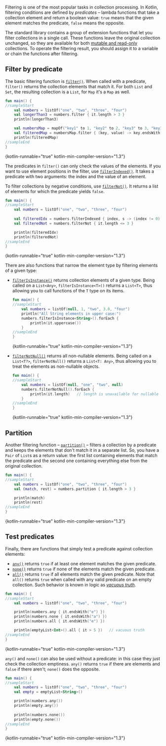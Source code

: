 [//]: # (title: Filtering collections)

Filtering is one of the most popular tasks in collection processing.
In Kotlin, filtering conditions are defined by _predicates_ – lambda functions that take a collection element and return
a boolean value: `true` means that the given element matches the predicate, `false` means the opposite.

The standard library contains a group of extension functions that let you filter collections in a single call.
These functions leave the original collection unchanged, so they are available for both [mutable and read-only](collections-overview.md#collection-types)
collections. To operate the filtering result, you should assign it to a variable or chain the functions after filtering.

## Filter by predicate

The basic filtering function is [`filter()`](https://kotlinlang.org/api/core/kotlin-stdlib/kotlin.collections/filter.html).
When called with a predicate, `filter()` returns the collection elements that match it.
For both `List` and `Set`, the resulting collection is a `List`, for `Map` it's a `Map` as well.

```kotlin
fun main() {
//sampleStart
    val numbers = listOf("one", "two", "three", "four")  
    val longerThan3 = numbers.filter { it.length > 3 }
    println(longerThan3)

    val numbersMap = mapOf("key1" to 1, "key2" to 2, "key3" to 3, "key11" to 11)
    val filteredMap = numbersMap.filter { (key, value) -> key.endsWith("1") && value > 10}
    println(filteredMap)
//sampleEnd
}
```
{kotlin-runnable="true" kotlin-min-compiler-version="1.3"}

The predicates in `filter()` can only check the values of the elements.
If you want to use element positions in the filter, use [`filterIndexed()`](https://kotlinlang.org/api/core/kotlin-stdlib/kotlin.collections/filter-indexed.html).
It takes a predicate with two arguments: the index and the value of an element. 

To filter collections by negative conditions, use [`filterNot()`](https://kotlinlang.org/api/core/kotlin-stdlib/kotlin.collections/filter-not.html).
It returns a list of elements for which the predicate yields `false`.

```kotlin
fun main() {
//sampleStart
    val numbers = listOf("one", "two", "three", "four")
    
    val filteredIdx = numbers.filterIndexed { index, s -> (index != 0) && (s.length < 5)  }
    val filteredNot = numbers.filterNot { it.length <= 3 }

    println(filteredIdx)
    println(filteredNot)
//sampleEnd
}
```
{kotlin-runnable="true" kotlin-min-compiler-version="1.3"}

There are also functions that narrow the element type by filtering elements of a given type:

* [`filterIsInstance()`](https://kotlinlang.org/api/core/kotlin-stdlib/kotlin.collections/filter-is-instance.html) returns
    collection elements of a given type. Being called on a `List<Any>`, `filterIsInstance<T>()` returns a `List<T>`, thus
    allowing you to call functions of the  `T` type on its items.

    ```kotlin
    fun main() {
    //sampleStart
        val numbers = listOf(null, 1, "two", 3.0, "four")
        println("All String elements in upper case:")
        numbers.filterIsInstance<String>().forEach {
            println(it.uppercase())
        }
    //sampleEnd
    }
    ```
    {kotlin-runnable="true" kotlin-min-compiler-version="1.3"}

* [`filterNotNull()`](https://kotlinlang.org/api/core/kotlin-stdlib/kotlin.collections/filter-not-null.html) returns all
    non-nullable elements. Being called on a `List<T?>`, `filterNotNull()` returns a `List<T: Any>`, thus allowing you to treat
    the elements as non-nullable objects.

    ```kotlin
    fun main() {
    //sampleStart
        val numbers = listOf(null, "one", "two", null)
        numbers.filterNotNull().forEach {
            println(it.length)   // length is unavailable for nullable Strings
        }
    //sampleEnd
    }
    ```
    {kotlin-runnable="true" kotlin-min-compiler-version="1.3"}

## Partition

Another filtering function – [`partition()`](https://kotlinlang.org/api/core/kotlin-stdlib/kotlin.collections/partition.html)
– filters a collection by a predicate and keeps the elements that don't match it in a separate list.
So, you have a `Pair` of `List`s as a return value: the first list containing elements that match the predicate and the
second one containing everything else from the original collection.

```kotlin
fun main() {
//sampleStart
    val numbers = listOf("one", "two", "three", "four")
    val (match, rest) = numbers.partition { it.length > 3 }

    println(match)
    println(rest)
//sampleEnd
}
```
{kotlin-runnable="true" kotlin-min-compiler-version="1.3"}

## Test predicates

Finally, there are functions that simply test a predicate against collection elements:

* [`any()`](https://kotlinlang.org/api/core/kotlin-stdlib/kotlin.collections/any.html) returns `true` if at least one element matches the given predicate.
* [`none()`](https://kotlinlang.org/api/core/kotlin-stdlib/kotlin.collections/none.html) returns `true` if none of the elements match the given predicate.
* [`all()`](https://kotlinlang.org/api/core/kotlin-stdlib/kotlin.collections/all.html) returns `true` if all elements match the given predicate.
    Note that `all()` returns `true` when called with any valid predicate on an empty collection. Such behavior is known in logic as _[vacuous truth](https://en.wikipedia.org/wiki/Vacuous_truth)_.

```kotlin
fun main() {
//sampleStart
    val numbers = listOf("one", "two", "three", "four")

    println(numbers.any { it.endsWith("e") })
    println(numbers.none { it.endsWith("a") })
    println(numbers.all { it.endsWith("e") })

    println(emptyList<Int>().all { it > 5 })   // vacuous truth
//sampleEnd
}
```
{kotlin-runnable="true" kotlin-min-compiler-version="1.3"}

`any()` and `none()` can also be used without a predicate: in this case they just check the collection emptiness.
`any()` returns `true` if there are elements and `false` if there aren't; `none()` does the opposite.

```kotlin
fun main() {
//sampleStart
    val numbers = listOf("one", "two", "three", "four")
    val empty = emptyList<String>()

    println(numbers.any())
    println(empty.any())
    
    println(numbers.none())
    println(empty.none())
//sampleEnd
}
```
{kotlin-runnable="true" kotlin-min-compiler-version="1.3"}
